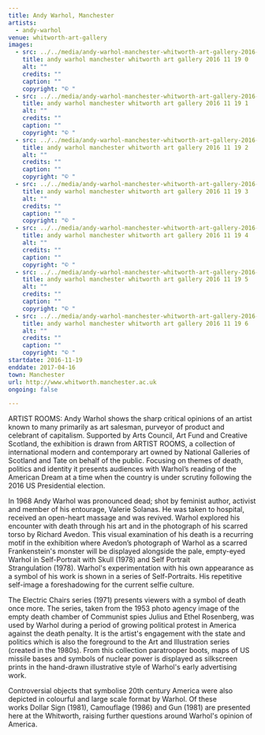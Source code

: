 ```yaml
---
title: Andy Warhol, Manchester
artists:
  - andy-warhol
venue: whitworth-art-gallery
images:
  - src: ../../media/andy-warhol-manchester-whitworth-art-gallery-2016-11-19-0.webp
    title: andy warhol manchester whitworth art gallery 2016 11 19 0
    alt: ""
    credits: ""
    caption: ""
    copyright: "© "
  - src: ../../media/andy-warhol-manchester-whitworth-art-gallery-2016-11-19-1.webp
    title: andy warhol manchester whitworth art gallery 2016 11 19 1
    alt: ""
    credits: ""
    caption: ""
    copyright: "© "
  - src: ../../media/andy-warhol-manchester-whitworth-art-gallery-2016-11-19-2.webp
    title: andy warhol manchester whitworth art gallery 2016 11 19 2
    alt: ""
    credits: ""
    caption: ""
    copyright: "© "
  - src: ../../media/andy-warhol-manchester-whitworth-art-gallery-2016-11-19-3.webp
    title: andy warhol manchester whitworth art gallery 2016 11 19 3
    alt: ""
    credits: ""
    caption: ""
    copyright: "© "
  - src: ../../media/andy-warhol-manchester-whitworth-art-gallery-2016-11-19-4.webp
    title: andy warhol manchester whitworth art gallery 2016 11 19 4
    alt: ""
    credits: ""
    caption: ""
    copyright: "© "
  - src: ../../media/andy-warhol-manchester-whitworth-art-gallery-2016-11-19-5.webp
    title: andy warhol manchester whitworth art gallery 2016 11 19 5
    alt: ""
    credits: ""
    caption: ""
    copyright: "© "
  - src: ../../media/andy-warhol-manchester-whitworth-art-gallery-2016-11-19-6.webp
    title: andy warhol manchester whitworth art gallery 2016 11 19 6
    alt: ""
    credits: ""
    caption: ""
    copyright: "© "
startdate: 2016-11-19
enddate: 2017-04-16
town: Manchester
url: http://www.whitworth.manchester.ac.uk
ongoing: false

---
```


ARTIST ROOMS: Andy Warhol shows the sharp critical opinions of an artist known to many primarily as art salesman, purveyor of product and celebrant of capitalism. Supported by Arts Council, Art Fund and Creative Scotland, the exhibition is drawn from ARTIST ROOMS, a collection of international modern and contemporary art owned by National Galleries of Scotland and Tate on behalf of the public. Focusing on themes of death, politics and identity it presents audiences with Warhol’s reading of the American Dream at a time when the country is under scrutiny following the 2016 US Presidential election.

In 1968 Andy Warhol was pronounced dead; shot by feminist author, activist and member of his entourage, Valerie Solanas. He was taken to hospital, received an open-heart massage and was revived. Warhol explored his encounter with death through his art and in the photograph of his scarred torso by Richard Avedon. This visual examination of his death is a recurring motif in the exhibition where Avedon’s photograph of Warhol as a scarred Frankenstein's monster will be displayed alongside the pale, empty-eyed Warhol in Self-Portrait with Skull (1978) and Self Portrait Strangulation (1978). Warhol's experimentation with his own appearance as a symbol of his work is shown in a series of Self-Portraits. His repetitive self-image a foreshadowing for the current selfie culture.

The Electric Chairs series (1971) presents viewers with a symbol of death once more. The series, taken from the 1953 photo agency image of the empty death chamber of Communist spies Julius and Ethel Rosenberg, was used by Warhol during a period of growing political protest in America against the death penalty. It is the artist's engagement with the state and politics which is also the foreground to the Art and Illustration series (created in the 1980s). From this collection paratrooper boots, maps of US missile bases and symbols of nuclear power is displayed as silkscreen prints in the hand-drawn illustrative style of Warhol's early advertising work.

Controversial objects that symbolise 20th century America were also depicted in colourful and large scale format by Warhol. Of these works Dollar Sign (1981), Camouflage (1986) and Gun (1981) are presented here at the Whitworth, raising further questions around Warhol's opinion of America.